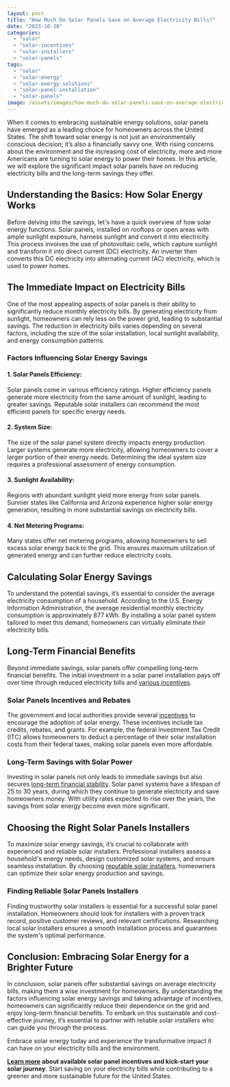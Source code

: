 ```yaml
---
layout: post
title: "How Much Do Solar Panels Save on Average Electricity Bills?"
date: "2023-10-28"
categories: 
  - "solar"
  - "solar-incentives"
  - "solar-installers"
  - "solar-panels"
tags: 
  - "solar"
  - "solar-energy"
  - "solar-energy-solutions"
  - "solar-panel-installation"
  - "solar-panels"
image: /assets/images/how-much-do-solar-panels-save-on-average-electricity-bills.jpg
---
```


When it comes to embracing sustainable energy solutions, solar panels have emerged as a leading choice for homeowners across the United States. The shift toward solar energy is not just an environmentally conscious decision; it’s also a financially savvy one. With rising concerns about the environment and the increasing cost of electricity, more and more Americans are turning to solar energy to power their homes. In this article, we will explore the significant impact solar panels have on reducing electricity bills and the long-term savings they offer.

## Understanding the Basics: How Solar Energy Works

Before delving into the savings, let's have a quick overview of how solar energy functions. Solar panels, installed on rooftops or open areas with ample sunlight exposure, harness sunlight and convert it into electricity. This process involves the use of photovoltaic cells, which capture sunlight and transform it into direct current (DC) electricity. An inverter then converts this DC electricity into alternating current (AC) electricity, which is used to power homes.

## The Immediate Impact on Electricity Bills

One of the most appealing aspects of solar panels is their ability to significantly reduce monthly electricity bills. By generating electricity from sunlight, homeowners can rely less on the power grid, leading to substantial savings. The reduction in electricity bills varies depending on several factors, including the size of the solar installation, local sunlight availability, and energy consumption patterns.

### Factors Influencing Solar Energy Savings

#### **1\. Solar Panels Efficiency:**

Solar panels come in various efficiency ratings. Higher efficiency panels generate more electricity from the same amount of sunlight, leading to greater savings. Reputable solar installers can recommend the most efficient panels for specific energy needs.

#### **2\.** **System Size:**

The size of the solar panel system directly impacts energy production. Larger systems generate more electricity, allowing homeowners to cover a larger portion of their energy needs. Determining the ideal system size requires a professional assessment of energy consumption.

#### **3\.** **Sunlight Availability:**

Regions with abundant sunlight yield more energy from solar panels. Sunnier states like California and Arizona experience higher solar energy generation, resulting in more substantial savings on electricity bills.

#### **4\.** **Net Metering Programs:**

Many states offer net metering programs, allowing homeowners to sell excess solar energy back to the grid. This ensures maximum utilization of generated energy and can further reduce electricity costs.

## Calculating Solar Energy Savings

To understand the potential savings, it’s essential to consider the average electricity consumption of a household. According to the U.S. Energy Information Administration, the average residential monthly electricity consumption is approximately 877 kWh. By installing a solar panel system tailored to meet this demand, homeowners can virtually eliminate their electricity bills.

## Long-Term Financial Benefits

Beyond immediate savings, solar panels offer compelling long-term financial benefits. The initial investment in a solar panel installation pays off over time through reduced electricity bills and [various incentives](/solar-panel-incentives/).

### Solar Panels Incentives and Rebates

The government and local authorities provide several [incentives](/solar-incentive/) to encourage the adoption of solar energy. These incentives include tax credits, rebates, and grants. For example, the federal Investment Tax Credit (ITC) allows homeowners to deduct a percentage of their solar installation costs from their federal taxes, making solar panels even more affordable.

### Long-Term Savings with Solar Power

Investing in solar panels not only leads to immediate savings but also secures [long-term financial stability](/long-term-savings-with-solar-power/). Solar panel systems have a lifespan of 25 to 30 years, during which they continue to generate electricity and save homeowners money. With utility rates expected to rise over the years, the savings from solar energy become even more significant.

## Choosing the Right Solar Panels Installers

To maximize solar energy savings, it’s crucial to collaborate with experienced and reliable solar installers. Professional installers assess a household's energy needs, design customized solar systems, and ensure seamless installation. By choosing [reputable solar installers](/), homeowners can optimize their solar energy production and savings.

### Finding Reliable Solar Panels Installers

Finding trustworthy solar installers is essential for a successful solar panel installation. Homeowners should look for installers with a proven track record, positive customer reviews, and relevant certifications. Researching local solar installers ensures a smooth installation process and guarantees the system's optimal performance.

## Conclusion: Embracing Solar Energy for a Brighter Future

In conclusion, solar panels offer substantial savings on average electricity bills, making them a wise investment for homeowners. By understanding the factors influencing solar energy savings and taking advantage of incentives, homeowners can significantly reduce their dependence on the grid and enjoy long-term financial benefits. To embark on this sustainable and cost-effective journey, it’s essential to partner with reliable solar installers who can guide you through the process.

Embrace solar energy today and experience the transformative impact it can have on your electricity bills and the environment.

**[Learn more](/)** **about available solar panel incentives and kick-start your solar journey**. Start saving on your electricity bills while contributing to a greener and more sustainable future for the United States.
